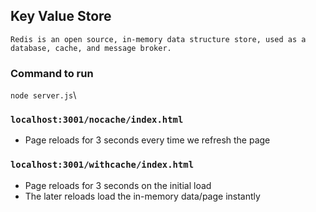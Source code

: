 ## Key Value Store

`Redis is an open source, in-memory data structure store, used as a database, cache, and message broker.`

### Command to run

`node server.js`\

### `localhost:3001/nocache/index.html`

- Page reloads for 3 seconds every time we refresh the page

### `localhost:3001/withcache/index.html`

- Page reloads for 3 seconds on the initial load
- The later reloads load the in-memory data/page instantly
